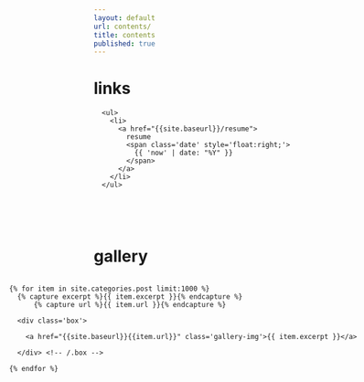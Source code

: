 ```yaml
---
layout: default
url: contents/
title: contents
published: true
---
```


<style>
   /*! gallery style fot testing */
  .gallery {
    width: 100%;
    display: grid;
    grid-template-columns: repeat(auto-fill,minmax(20vh, 1fr));
    grid-auto-rows: minmax(min-content, max-content);
    justify-content: center;
  }

  .box {
    flex-basis: 25%;
    width: 100%;
    padding: 10px;
  }

  .gallery-img img {
    width: 20vh;
	object-fit: cover;
    transform: scale(1); 
    transition: all 0.3s ease-in-out;
  &:hover {
    transform: scale(1.05);
  }
</style>


<div class='listing col6 pad4h margin3' style='padding-bottom:6em;'>

  <h1>links</h1>
  
  <div class='splash' style='padding-bottom:3.42em; padding-left:1em;'>
    
    <ul>
      <li>
        <a href="{{site.baseurl}}/resume">
          resume
          <span class='date' style='float:right;'>
            {{ 'now' | date: "%Y" }}
          </span>
        </a>
      </li>
    </ul>
    
  </div> <!-- /.splash -->
  
  <h1>gallery</h1>

  <div class='gallery'> 

    {% for item in site.categories.post limit:1000 %}
      {% capture excerpt %}{{ item.excerpt }}{% endcapture %}
    	  {% capture url %}{{ item.url }}{% endcapture %}
    
      <div class='box'>
      
        <a href="{{site.baseurl}}{{item.url}}" class='gallery-img'>{{ item.excerpt }}</a>
        
      </div> <!-- /.box -->
      
    {% endfor %}
    
  </div> <!-- /.gallery -->

</div> <!-- /.listing -->